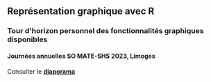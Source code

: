 ## Représentation graphique avec R
### Tour d'horizon personnel des fonctionnalités graphiques disponibles

#### Journées annuelles SO MATE-SHS 2023, Limoges

Consulter le [**diaporama**](https://huguespecout.github.io/SO_MATE_2023/)
